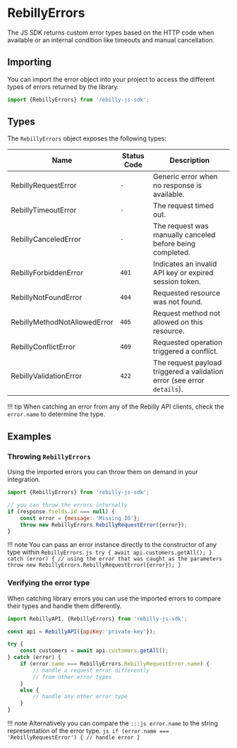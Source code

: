 # RebillyErrors

The JS SDK returns custom error types based on the HTTP code when available or an internal condition like timeouts and manual cancellation.

## Importing
You can import the error object into your project to access the different types of errors returned by the library.
```js
import {RebillyErrors} from 'rebilly-js-sdk';
```

## Types

The `RebillyErrors` object exposes the following types:

| Name | Status Code | Description |
| ---- | ----------- | ----------- |
| RebillyRequestError | `-` | Generic error when no response is available. |
| RebillyTimeoutError | `-` | The request timed out. |
| RebillyCanceledError | `-` | The request was manually canceled before being completed. |
| RebillyForbiddenError | `401` | Indicates an invalid API key or expired session token. |
| RebillyNotFoundError | `404` | Requested resource was not found. |
| RebillyMethodNotAllowedError | `405` | Request method not allowed on this resource. |
| RebillyConflictError | `409` | Requested operation triggered a conflict. |
| RebillyValidationError | `422` | The request payload triggered a validation error (see error `details`). |

!!! tip
    When catching an error from any of the Rebilly API clients, check the `error.name` to determine the type.

## Examples

### Throwing `RebillyErrors`

Using the imported errors you can throw them on demand in your integration.
```js
import {RebillyErrors} from 'rebilly-js-sdk';

// you can throw the errors internally
if (response.fields.id === null) {
    const error = {message: 'Missing ID'};
    throw new RebillyErrors.RebillyRequestError({error});
}
```

!!! note 
    You can pass an error instance directly to the constructor of any type within `RebillyErrors`.
    ```js
    try {
        await api.customers.getAll();
    } catch (error) {
        // using the error that was caught as the parameters
        throw new RebillyErrors.RebillyRequestError({error});
    }
    ``` 

### Verifying the error type

When catching library errors you can use the imported errors to compare their types and handle them differently.
```js
import RebillyAPI, {RebillyErrors} from 'rebilly-js-sdk';

const api = RebillyAPI({apiKey:'private-key'});

try {
    const customers = await api.customers.getAll();
} catch (error) {
    if (error.name === RebillyErrors.RebillyRequestError.name) {
        // handle a request error differently
        // from other error types
    }
    else {
        // handle any other error type
    }
}
```

!!! note
    Alternatively you can compare the `:::js error.name` to the string representation of the error type.
    ```js
    if (error.name === 'RebillyRequestError') {
        // handle error
    }
    ```
